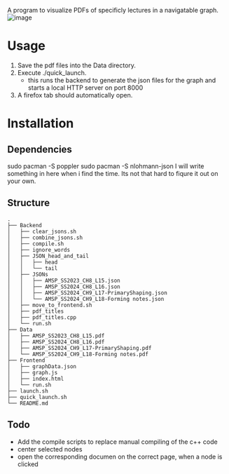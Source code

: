A program to visualize PDFs of specificly lectures in a navigatable graph.
![image](https://github.com/user-attachments/assets/e6987914-a7ee-420f-85f9-81ac514e308d)

# Usage
1. Save the pdf files into the Data directory.
2. Execute ./quick_launch.
   - this runs the backend to generate the json files for the graph and starts a local HTTP server on port 8000
3. A firefox tab should automatically open.
# Installation
## Dependencies
sudo pacman -S poppler
sudo pacman -S nlohmann-json
I will write something in here when i find the time. Its not that hard to fiqure it out on your own.
## Structure
```
.
├── Backend
│   ├── clear_jsons.sh
│   ├── combine_jsons.sh
│   ├── compile.sh
│   ├── ignore_words
│   ├── JSON_head_and_tail
│   │   ├── head
│   │   └── tail
│   ├── JSONs
│   │   ├── AMSP_SS2023_CH8_L15.json
│   │   ├── AMSP_SS2024_CH8_L16.json
│   │   ├── AMSP_SS2024_CH9_L17-PrimaryShaping.json
│   │   └── AMSP_SS2024_CH9_L18-Forming notes.json
│   ├── move_to_frontend.sh
│   ├── pdf_titles
│   ├── pdf_titles.cpp
│   └── run.sh
├── Data
│   ├── AMSP_SS2023_CH8_L15.pdf
│   ├── AMSP_SS2024_CH8_L16.pdf
│   ├── AMSP_SS2024_CH9_L17-PrimaryShaping.pdf
│   └── AMSP_SS2024_CH9_L18-Forming notes.pdf
├── Frontend
│   ├── graphData.json
│   ├── graph.js
│   ├── index.html
│   └── run.sh
├── launch.sh
├── quick_launch.sh
└── README.md
```
## Todo
- Add the compile scripts to replace manual compiling of the c++ code
- center selected nodes
- open the corresponding documen on the correct page, when a node is clicked
